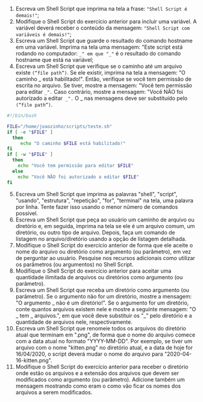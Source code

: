 1. Escreva um Shell Script que imprima na tela a frase: `"Shell Script é demais!"`;
2. Modifique o Shell Script do exercício anterior para incluir uma variável. A variável deverá receber o conteúdo da mensagem: `"Shell Script com variáveis é demais!"`;
3. Escreva um Shell Script que guarde o resultado do comando hostname em uma variável. Imprima na tela uma mensagem: "Este script está rodando no computador: `_" em que "_"` é o resultado do comando hostname que está na variável;
4. Escreva um Shell Script que verifique se o caminho até um arquivo existe `(“file path”)`. Se ele existir, imprima na tela a mensagem: "O caminho _ está habilitado!". Então, verifique se você tem permissão de escrita no arquivo. Se tiver, mostre a mensagem: "Você tem permissão para editar `_".` Caso contrário, mostre a mensagem: "Você NÃO foi autorizado a editar` _".` O _ nas mensagens deve ser substituído pelo `(“file path”)`.
```sh
#!/bin/bash

FILE="/home/joaozinho/scripts/teste.sh"
if [ -e "$FILE" ]
  then
     echo "O caminho $FILE está habilitado!"
fi
if [ -w "$FILE" ]
  then
    echo "Você tem permissão para editar $FILE"
  else
    echo "Você NÃO foi autorizado a editar $FILE"
fi
```
5. Escreva um Shell Script que imprima as palavras "shell", "script", "usando", "estrutura", "repetição", "for", "terminal" na tela, uma palavra por linha. Tente fazer isso usando o menor número de comandos possível.
6. Escreva um Shell Script que peça ao usuário um caminho de arquivo ou diretório e, em seguida, imprima na tela se ele é um arquivo comum, um diretório, ou outro tipo de arquivo. Depois, faça um comando de listagem no arquivo/diretório usando a opção de listagem detalhada.
7. Modifique o Shell Script do exercício anterior de forma que ele aceite o nome do arquivo ou diretório como argumento (ou parâmetro), em vez de perguntar ao usuário. Pesquise nos recursos adicionais como utilizar os parâmetros (ou argumentos) no Shell Script.
8. Modifique o Shell Script do exercício anterior para aceitar uma quantidade ilimitada de arquivos ou diretórios como argumento (ou parâmetro).
9. Escreva um Shell Script que receba um diretório como argumento (ou parâmetro). Se o argumento não for um diretório, mostre a mensagem: "O argumento _ não é um diretório!". Se o argumento for um diretório, conte quantos arquivos existem nele e mostre a seguinte mensagem: "O _ tem _ arquivos.", em que você deve substituir os "_" pelo diretório e a quantidade de arquivos nele, respectivamente.
10. Escreva um Shell Script que renomeie todos os arquivos do diretório atual que terminam em ".png", de forma que o nome do arquivo comece com a data atual no formato "YYYY-MM-DD". Por exemplo, se tiver um arquivo com o nome "kitten.png" no diretório atual, e a data de hoje for 16/04/2020, o script deverá mudar o nome do arquivo para "2020-04-16-kitten.png".
11. Modifique o Shell Script do exercício anterior para receber o diretório onde estão os arquivos e a extensão dos arquivos que devem ser modificados como argumento (ou parâmetro). Adicione também um mensagem mostrando como eram o como vão ficar os nomes dos arquivos a serem modificados.
